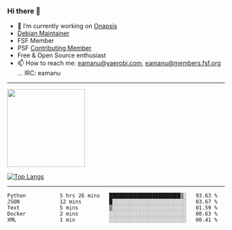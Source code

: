 ### Hi there 👋


- 🔭 I’m currently working on [Onapsis](http://onapsis.com)
- [Debian Maintainer](https://qa.debian.org/developer.php?login=eamanu%40yaerobi.com)
- FSF Member
- PSF [Contributing Member](https://www.python.org/psf/membership/#what-membership-classes-are-there)
- Free & Open Source enthusiast 
- 📫 How to reach me: eamanu@yaerobi.com, eamanu@members.fsf.org ... IRC: eamanu

---

<img height="180em" src="https://github-readme-stats.vercel.app/api?theme=dark&username=eamanu&show_icons=true&hide_border=true&&count_private=true&include_all_commits=true" />

[![Top Langs](https://github-readme-stats.vercel.app/api/top-langs/?theme=dark&username=eamanu&layout=compact)](https://github.com/anuraghazra/github-readme-stats)

---

<!--START_SECTION:waka-->

```text
Python           5 hrs 26 mins   ███████████████████████▒░   93.63 %
JSON             12 mins         █░░░░░░░░░░░░░░░░░░░░░░░░   03.67 %
Text             5 mins          ▒░░░░░░░░░░░░░░░░░░░░░░░░   01.59 %
Docker           2 mins          ░░░░░░░░░░░░░░░░░░░░░░░░░   00.63 %
XML              1 min           ░░░░░░░░░░░░░░░░░░░░░░░░░   00.41 %
```

<!--END_SECTION:waka-->
